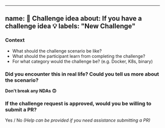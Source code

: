 ---

name: 🧩 Challenge idea
about: If you have a challenge idea 💡
labels: "New Challenge"
-----------------------

### Context

- What should the challenge scenario be like?
- What should the participant learn from completing the challenge?
- For what category would the challenge be? (e.g. Docker, K8s, binary)

### Did you encounter this in real life? Could you tell us more about the scenario?

**Don't break any NDAs 🙃**

### If the challenge request is approved, would you be willing to submit a PR?

Yes / No _(Help can be provided if you need assistance submitting a PR)_
